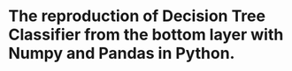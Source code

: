 # The reproduction of Decision Tree Classifier from the bottom layer with Numpy and Pandas in Python.

